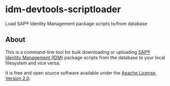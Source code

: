 # idm-devtools-scriptloader
Load SAP&reg; Identity Management package scripts to/from database
## About
This is a command-line tool for bulk downloading or uploading  [SAP&reg; Identity Management (IDM)](https://www.sap.com/products/identity-management.html) package scripts from the database to your local filesystem and vice versa.

It is free and open source software available under the [Apache License, Version 2.0](https://www.apache.org/licenses/LICENSE-2.0.txt). 

